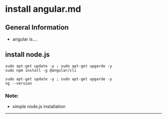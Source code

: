
# install angular.md

## General Information
* angular is....

## install node.js
```
sudo apt-get update -y ; sudo apt-get upgarde -y
sudo npm install -g @angular/cli

sudo apt-get update -y ; sudo apt-get upgarde -y
ng --version
```

### Note: 
   * simple node.js installation 

------
